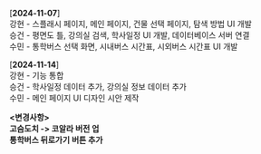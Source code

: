 [**2024-11-07**] <br/>
강현 - 스플래시 페이지, 메인 페이지, 건물 선택 페이지, 탐색 방법 UI 개발<br/>
승건 - 평면도 틀, 강의실 검색, 학사일정 UI 개발, 데이터베이스 서버 연결<br/>
수민 - 통학버스 선택 화면, 시내버스 시간표, 시외버스 시간표 UI 개발<br/>

[**2024-11-14**] <br/>
강현 - 기능 통합<br/>
승건 - 학사일정 데이터 추가, 강의실 정보 데이터 추가<br/>
수민 - 메인 페이지 UI 디자인 시안 제작<br/>

**<변경사항>**<br/>
**고슴도치 -> 코알라 버전 업**<br/>
**통학버스 뒤로가기 버튼 추가**<br/>
